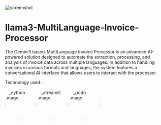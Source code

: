 


![screenshot](https://drive.google.com/uc?export=view&id=1t1TwrVUKBPLcpLPAMKcvtfBz_kQHqJ-t)


# llama3-MultiLanguage-Invoice-Processor
The Gemini3 based-MultiLanguage Invoice Processor is an advanced AI-powered solution designed to automate the extraction, processing, and analysis of invoice data across multiple languages. In addition to handling invoices in various formats and languages, the system features a conversational AI interface that allows users to interact with the processor.

Technology used :


<div>
  <img src="https://i0.wp.com/junilearning.com/wp-content/uploads/2020/06/python-programming-language.webp?fit=1920%2C1920&ssl=1" alt="Python Image" style="border-radius: 50%; width: 100px; height: 100px;">
  
  <img src="https://images.ctfassets.net/23aumh6u8s0i/2Qhstbnq6i34wLoPoAjWoq/9f66f58a22870df0d72a3cbaf77ce5b6/streamlit_hero.jpg" alt="Streamlit Image" style="border-radius: 50%; width: 100px; height: 100px;">
  
  <img src="https://miro.medium.com/v2/resize:fit:1400/1*sVIaB4L9dQt-qNxSkvnyaA.png" alt="Licdn Image" style="border-radius: 50%; width: 100px; height: 100px;">
</div>



